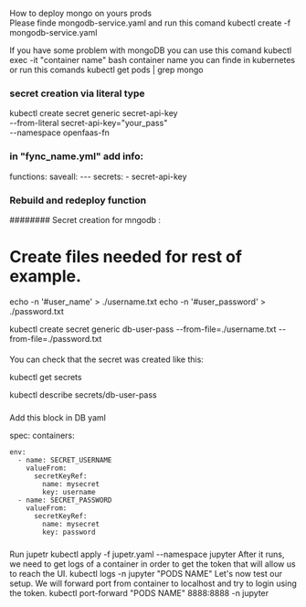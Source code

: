How to deploy mongo on yours prods  
Please finde mongodb-service.yaml and run this comand
kubectl create -f mongodb-service.yaml

If you have some problem with mongoDB you can use this comand
kubectl exec -it "container name" bash
container name you can finde in kubernetes or run this comands
kubectl get pods | grep mongo

### secret creation via literal type

kubectl create secret generic secret-api-key \
 --from-literal secret-api-key="your_pass" \
 --namespace openfaas-fn

### in "fync_name.yml" add info:
functions:
  saveall:
    ---
    secrets:
      - secret-api-key

### Rebuild and redeploy function

########
Secret creation for mngodb :


# Create files needed for rest of example.
echo -n '#user_name' > ./username.txt
echo -n '#user_password' > ./password.txt

kubectl create secret generic db-user-pass --from-file=./username.txt --from-file=./password.txt

####
You can check that the secret was created like this:

kubectl get secrets

kubectl describe secrets/db-user-pass
####

###
Add this block in DB yaml

spec:
  containers:
  
    env:
      - name: SECRET_USERNAME
        valueFrom:
          secretKeyRef:
            name: mysecret
            key: username
      - name: SECRET_PASSWORD
        valueFrom:
          secretKeyRef:
            name: mysecret
            key: password
            
 ###
 Run jupetr
 kubectl apply -f jupetr.yaml --namespace jupyter
 After it runs, we need to get logs of a container in order to get the token that will allow us to reach the UI.
 kubectl logs -n jupyter "PODS NAME"
 Let's now test our setup. We will forward port from container to localhost and try to login using the token.
 kubectl port-forward "PODS NAME" 8888:8888 -n jupyter


